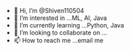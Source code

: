 - 👋 Hi, I’m @Shiven110504
- 👀 I’m interested in ...ML, AI, Java
- 🌱 I’m currently learning ...Python, Java
- 💞️ I’m looking to collaborate on ...
- 📫 How to reach me ...email me

<!---
Shiven110504/Shiven110504 is a ✨ special ✨ repository because its `README.md` (this file) appears on your GitHub profile.
You can click the Preview link to take a look at your changes.
--->
